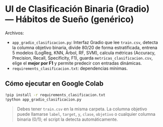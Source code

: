 
# UI de Clasificación Binaria (Gradio) — Hábitos de Sueño (genérico)

Archivos:
- `app_gradio_clasificacion.py`: Interfaz Gradio que lee `train.csv`, detecta la columna objetivo binaria, divide 80/20 de forma estratificada, entrena 5 modelos (LogReg, KNN, Árbol, RF, SVM), calcula métricas (Accuracy, Precision, Recall, Specificity, F1), guarda `metricas_clasificacion.csv`, elige el **mejor por F1** y permite predecir con entradas dinámicas.
- `requirements_clasificacion.txt`: dependencias mínimas.

## Cómo ejecutar en Google Colab
```bash
!pip install -r requirements_clasificacion.txt
!python app_gradio_clasificacion.py
```

> Debes tener `train.csv` en la misma carpeta. La columna objetivo puede llamarse `label`, `target`, `y`, `clase`, `objetivo` o cualquier columna binaria (0/1); el script la detecta automáticamente.
